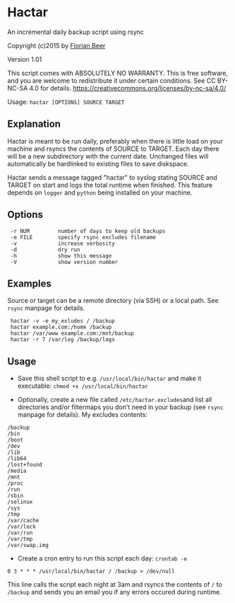 # Hactar
An incremental daily backup script using rsync

Copyright (c)2015 by [Florian Beer](https://github.com/florianbeer)

Version 1.01


This script comes with ABSOLUTELY NO WARRANTY.
This is free software, and you are welcome to redistribute it
under certain conditions. See CC BY-NC-SA 4.0 for details.
https://creativecommons.org/licenses/by-nc-sa/4.0/

Usage: `hactar [OPTIONS] SOURCE TARGET`

## Explanation
Hactar is meant to be run daily, preferably when there is little load on your machine and rsyncs the contents of SOURCE to TARGET. Each day there will be a new subdirectory with the current date. Unchanged files will automatically be hardlinked to existing files to save diskspace.

Hactar sends a message tagged "hactar" to syslog stating SOURCE and TARGET on start and logs the total runtime when finished. This feature depends on `logger` and `python` being installed on your machine.

## Options
```
 -r NUM         number of days to keep old backups
 -e FILE        specify rsync excludes filename
 -v             increase verbosity
 -d             dry run
 -h             show this message
 -V             show version number
```

## Examples
Source or target can be a remote directory (via SSH) or a local path. See `rsync` manpage for details.
```
 hactar -v -e my_exludes / /backup
 hactar example.com:/home /backup
 hactar /var/www example.com:/mnt/backup
 hactar -r 7 /var/log /backup/logs
```

## Usage
* Save this shell script to e.g. `/usr/local/bin/hactar` and make it executable: `chmod +x /usr/local/bin/hactar`

* Optionally, create a new file called `/etc/hactar.excludes`and list all directories and/or filtermaps you don't need in your backup (see `rsync` manpage for details).
My excludes contents:
```
/backup
/bin
/boot
/dev
/lib
/lib64
/lost+found
/media
/mnt
/proc
/run
/sbin
/selinux
/sys
/tmp
/var/cache
/var/lock
/var/run
/var/tmp
/var/swap.img
```

* Create a cron entry to run this script each day: `crontab -e`
```
0 3 * * * /usr/local/bin/hactar / /backup > /dev/null
```
This line calls the script each night at 3am and rsyncs the contents of `/` to `/backup` and sends you an email you if any errors occured during runtime.